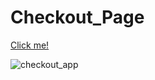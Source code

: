 
# Checkout_Page

[Click me!](https://kaplanh.github.io/Checkout_Page/)


![checkout_app](https://user-images.githubusercontent.com/101884444/174451265-2e6a546f-cf2c-4fed-957a-e87606dd88a8.gif)
